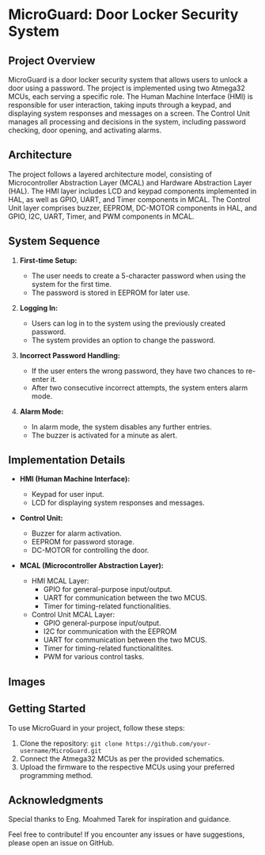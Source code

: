 # MicroGuard: Door Locker Security System

## Project Overview
MicroGuard is a door locker security system that allows users to unlock a door using a password. The project is implemented using two Atmega32 MCUs, each serving a specific role. The Human Machine Interface (HMI) is responsible for user interaction, taking inputs through a keypad, and displaying system responses and messages on a screen. The Control Unit manages all processing and decisions in the system, including password checking, door opening, and activating alarms.

## Architecture
The project follows a layered architecture model, consisting of Microcontroller Abstraction Layer (MCAL) and Hardware Abstraction Layer (HAL). The HMI layer includes LCD and keypad components implemented in HAL, as well as GPIO, UART, and Timer components in MCAL. The Control Unit layer comprises buzzer, EEPROM, DC-MOTOR components in HAL, and GPIO, I2C, UART, Timer, and PWM components in MCAL.

## System Sequence
1. **First-time Setup:**
   - The user needs to create a 5-character password when using the system for the first time.
   - The password is stored in EEPROM for later use.

2. **Logging In:**
   - Users can log in to the system using the previously created password.
   - The system provides an option to change the password.

3. **Incorrect Password Handling:**
   - If the user enters the wrong password, they have two chances to re-enter it.
   - After two consecutive incorrect attempts, the system enters alarm mode.

4. **Alarm Mode:**
   - In alarm mode, the system disables any further entries.
   - The buzzer is activated for a minute as alert.

## Implementation Details
- **HMI (Human Machine Interface):**
  - Keypad for user input.
  - LCD for displaying system responses and messages.

- **Control Unit:**
  - Buzzer for alarm activation.
  - EEPROM for password storage.
  - DC-MOTOR for controlling the door.

- **MCAL (Microcontroller Abstraction Layer):**
  - HMI MCAL Layer:
    - GPIO for general-purpose input/output.
    - UART for communication between the two MCUS.
    - Timer for timing-related functionalities.
  - Control Unit MCAL Layer:
    - GPIO general-purpose input/output.
    - I2C for communication with the EEPROM
    - UART for communication between the two MCUS.
    - Timer for timing-related functionalitites.
    - PWM for various control tasks.

## Images

## Getting Started
To use MicroGuard in your project, follow these steps:
1. Clone the repository: `git clone https://github.com/your-username/MicroGuard.git`
2. Connect the Atmega32 MCUs as per the provided schematics.
3. Upload the firmware to the respective MCUs using your preferred programming method.


## Acknowledgments
Special thanks to Eng. Moahmed Tarek for inspiration and guidance.

Feel free to contribute! If you encounter any issues or have suggestions, please open an issue on GitHub.
